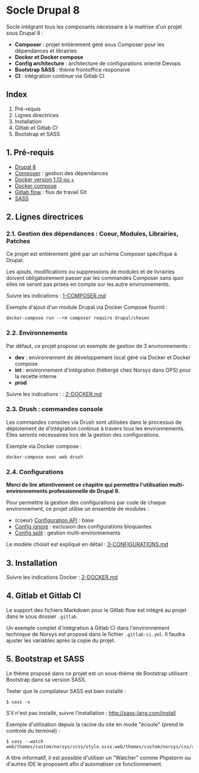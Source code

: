 # Socle Drupal 8

Socle intégrant tous les composants nécessaire à la maitrise d'un projet sous Drupal 8 :

- **Composer** : projet entièrement géré sous Composer pour les dépendances et librairies
- **Docker et Docker compose**
- **Config architecture** : architecture de configurations orienté Devops
- **Bootstrap SASS** : thème frontoffice responsive
- **CI** : intégration continue via Gitlab CI

## Index

1. Pré-requis
2. Lignes directrices
3. Installation
4. Gitlab et Gitlab CI
5. Bootstrap et SASS

## 1. Pré-requis

- [Drupal 8](https://www.drupal.org/docs/8)
- [Composer](https://getcomposer.org/) : gestion des dépendances
- [Docker version 1.13 ou +](https://docs.docker.com/)
- [Docker compose](https://docs.docker.com/compose/)
- [Gitlab flow](https://docs.gitlab.com/ce/workflow/gitlab_flow.html) : flux de travail Git
- [SASS](https://sass-lang.com/)

## 2. Lignes directrices

### 2.1. Gestion des dépendances : Coeur, Modules, Librairies, Patches

Ce projet est entièrement géré par un schéma Composer spécifique à Drupal.

Les ajouts, modifications ou suppressions de modules et de livrairies doivent obligatoirement passer par les commandes 
Composer sans quoi elles ne seront pas prises en compte sur les autre environnements.

Suivre les indications : [1-COMPOSER.md](1-COMPOSER.md)

Exemple d'ajout d'un module Drupal via Docker Compose fournit :

```
docker-compose run --rm composer require drupal/chosen
```

### 2.2. Environnements

Par défaut, ce projet propose un exemple de gestion de 3 environnements :

- **dev** : environnement de développement local géré via Docker et Docker compose
- **int** : environnement d'intégration (hébergé chez Norsys dans OPS) pour la recette interne
- **prod**

Suivre les indications :  : [2-DOCKER.md](2-DOCKER.md)

### 2.3. Drush : commandes console

Les commandes consoles via Drush sont utilisées dans le processus de déploiement de d'intégration continue à travers 
tous les environnements. Elles seronts nécessaires lors de la gestion des configurations.

Exemple via Docker compose :

```
docker-compose exec web drush
```

### 2.4. Configurations

**Merci de lire attentivement ce chapitre qui permettra l'utilisation multi-environnements professionnelle de Drupal 8.**

Pour permettre la gestion des configurations par code de chaque environnement, ce projet utilise un ensemble de modules :

- (coeur) [Configuration API](https://www.drupal.org/docs/8/api/configuration-api/configuration-api-overview) : base
- [Config ignore](https://www.drupal.org/project/config_ignore) : exclusion des configurations bloquantes
- [Config split](https://www.drupal.org/project/config_split) : gestion multi-environnements

Le modèle choisit est expliqué en détail : [3-CONFIGURATIONS.md](3-CONFIGURATIONS.md)

## 3. Installation

Suivre les indications Docker : [2-DOCKER.md](2-DOCKER.md)

## 4. Gitlab et Gitlab CI

Le support des fichiers Markdown pour le Gitlab flow est intégré au projet dans le sous dossier `.gitlab`.

Un exemple complet d'intégration à Gitlab CI dans l'environnement technique de Norsys est proposé dans le fichier
`.gitlab-ci.yml`. Il faudra ajuster les variables après la copie du projet.

## 5. Bootstrap et SASS

Le thème proposé dans ce projet est un sous-thème de Bootstrap utilisant Bootstrap dans sa version SASS.

Tester que le compilateur SASS est bien installé :

    $ sass -v

S'il n'est pas installé, suivre l'installation : http://sass-lang.com/install

Exemple d'utilisation depuis la racine du site en mode "écoute" (prend le controle du terminal) :

    $ sass --watch web/themes/custom/norsys/scss/style.scss:web/themes/custom/norsys/css/style.css

A titre informatif, il est possible d'utiliser un "Watcher" comme Phpstorm ou d'autres IDE le proposent afin
d'automatiser ce fonctionnement.
